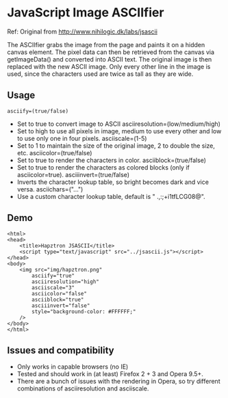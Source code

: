 JavaScript Image ASCIIfier
============================

Ref: Original from http://www.nihilogic.dk/labs/jsascii

The ASCIIfier grabs the image from the page and paints it on a hidden canvas element.
The pixel data can then be retrieved from the canvas via getImageData() and converted into ASCII text. The original image is then replaced with the new ASCII image.
Only every other line in the image is used, since the characters used are twice as tall as they are wide.

Usage
---------

	asciify=(true/false)
- Set to true to convert image to ASCII
	asciiresolution=(low/medium/high)
- Set to high to use all pixels in image, medium to use every other and low to use only one in four pixels.
	asciiscale=(1-5)
- Set to 1 to maintain the size of the original image, 2 to double the size, etc.
	asciicolor=(true/false)
- Set to true to render the characters in color.
	asciiblock=(true/false)
- Set to true to render the characters as colored blocks (only if asciicolor=true).
	asciiinvert=(true/false)
- Inverts the character lookup table, so bright becomes dark and vice versa.
	asciichars=("...")
- Use a custom character lookup table, default is " .,:;+i1tfLCG08@".

Demo
---------

	<html>
	<head>
		<title>Hapztron JSASCII</title>
		<script type="text/javascript" src="../jsascii.js"></script>
	</head>
	<body>
		<img src="img/hapztron.png" 
			asciify="true" 
			asciiresolution="high"
			asciiscale="3" 
			asciicolor="false"
			asciiblock="true"
			asciiinvert="false"
			style="background-color: #FFFFFF;"
		/>
	</body>
	</html>

Issues and compatibility
---------

- Only works in <canvas> capable browsers (no IE)
- Tested and should work in (at least) Firefox 2 + 3 and Opera 9.5+.
- There are a bunch of issues with the rendering in Opera, so try different combinations of asciiresolution and asciiscale.

